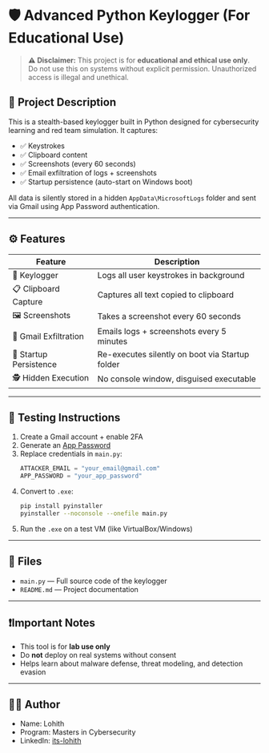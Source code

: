
# 🛡️ Advanced Python Keylogger (For Educational Use)

> **⚠️ Disclaimer:** This project is for **educational and ethical use only**. Do not use this on systems without explicit permission. Unauthorized access is illegal and unethical.

## 📌 Project Description

This is a stealth-based keylogger built in Python designed for cybersecurity learning and red team simulation. It captures:

- ✅ Keystrokes
- ✅ Clipboard content
- ✅ Screenshots (every 60 seconds)
- ✅ Email exfiltration of logs + screenshots
- ✅ Startup persistence (auto-start on Windows boot)

All data is silently stored in a hidden `AppData\MicrosoftLogs` folder and sent via Gmail using App Password authentication.

---

## ⚙️ Features

| Feature                 | Description |
|------------------------|-------------|
| 🔑 Keylogger           | Logs all user keystrokes in background |
| 📋 Clipboard Capture   | Captures all text copied to clipboard |
| 🖼️ Screenshots         | Takes a screenshot every 60 seconds |
| 📧 Gmail Exfiltration  | Emails logs + screenshots every 5 minutes |
| 🔁 Startup Persistence | Re-executes silently on boot via Startup folder |
| 🕵️ Hidden Execution    | No console window, disguised executable |

---

## 🧪 Testing Instructions

1. Create a Gmail account + enable 2FA
2. Generate an [App Password](https://myaccount.google.com/security)
3. Replace credentials in `main.py`:
   ```python
   ATTACKER_EMAIL = "your_email@gmail.com"
   APP_PASSWORD = "your_app_password"
   ```
4. Convert to `.exe`:
   ```bash
   pip install pyinstaller
   pyinstaller --noconsole --onefile main.py
   ```
5. Run the `.exe` on a test VM (like VirtualBox/Windows)

---

## 📁 Files

- `main.py` — Full source code of the keylogger
- `README.md` — Project documentation

---

## ❗Important Notes

- This tool is for **lab use only**
- Do **not** deploy on real systems without consent
- Helps learn about malware defense, threat modeling, and detection evasion

---

## 👨‍💻 Author

- Name: Lohith  
- Program: Masters in Cybersecurity  
- LinkedIn: [its-lohith](https://www.linkedin.com/in/its-lohith-944909318/)
